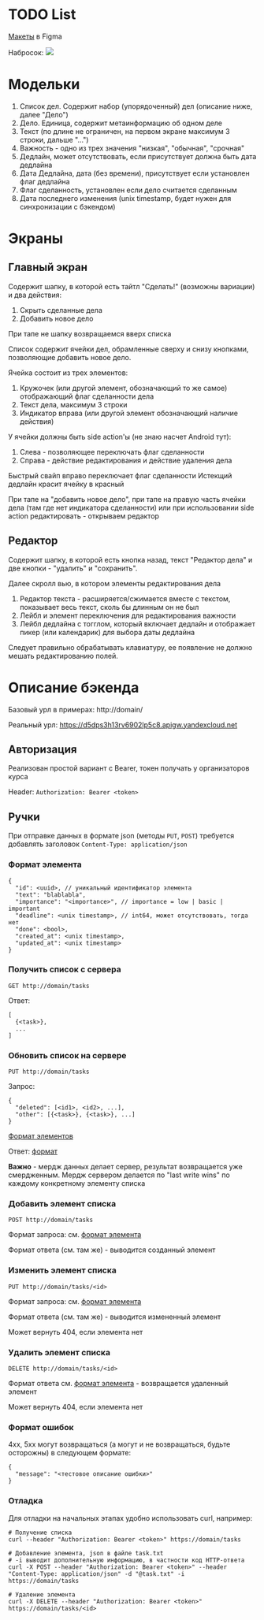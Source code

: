 # TODO List

[Макеты](https://www.figma.com/file/gugusDLUlvMczCSDXSzpTa/Сделать---app-design?node-id=0%3A1) в Figma

Набросок:
![](todoapp.png)

# Модельки

1. Список дел. Содержит набор (упорядоченный) дел (описание ниже, далее "Дело")
1. Дело. Единица, содержит метаинформацию об одном деле
1. Текст (по длине не ограничен, на первом экране максимум 3 строки, дальше "...")
1. Важность - одно из трех значения "низкая", "обычная", "срочная"
1. Дедлайн, может отсутствовать, если присутствует должна быть дата дедлайна
1. Дата Дедлайна, дата (без времени), присутствует если установлен флаг дедлайна
1. Флаг сделанность, установлен если дело считается сделанным
1. Дата последнего изменения (unix timestamp, будет нужен для синхронизации с бэкендом)

# Экраны

## Главный экран

Содержит шапку, в которой есть тайтл "Сделать!" (возможны вариации) и два действия:

1. Скрыть сделанные дела
1. Добавить новое дело

При тапе не шапку возвращаемся вверх списка

Список содержит ячейки дел, обрамленные сверху и снизу кнопками, позволяющие добавить новое дело.

Ячейка состоит из трех элементов:

1. Кружочек (или другой элемент, обозначающий то же самое) отображающий флаг сделанности дела
1. Текст дела, максимум 3 строки
1. Индикатор вправа (или другой элемент обозначающий наличие действия)

У ячейки должны быть side action'ы (не знаю насчет Android тут):

1. Слева - позволяющее переключать флаг сделанности
1. Справа - действие редактирования и действие удаления дела

Быстрый свайп вправо переключает флаг сделанности
Истекщий дедлайн красит ячейку в красный

При тапе на "добавить новое дело", при тапе на правую часть ячейки дела (там где нет индикатора сделанности) или при использовании side action редактировать - открываем редактор

## Редактор

Содержит шапку, в которой есть кнопка назад, текст "Редактор дела" и две кнопки - "удалить" и "сохранить".

Далее скролл вью, в котором элементы редактирования дела

1. Редактор текста - расширяется/сжимается вместе с текстом, показывает весь текст, сколь бы длинным он не был
1. Лейбл и элемент переключения для редактирования важности
1. Лейбл дедлайна с тогглом, который включает дедлайн и отображает пикер (или календарик) для выбора даты дедлайна

Следует правильно обрабатывать клавиатуру, ее появление не должно мешать редактированию полей.

# Описание бэкенда

Базовый урл в примерах: http://domain/

Реальный урл: https://d5dps3h13rv6902lp5c8.apigw.yandexcloud.net

## Авторизация

Реализован простой вариант с Bearer, токен получать у организаторов курса

Header: `Authorization: Bearer <token>`

## Ручки

При отправке данных в формате json (методы `PUT`, `POST`) требуется добавлять заголовок `Content-Type: application/json`

### Формат элемента

```
{
  "id": <uuid>, // уникальный идентификатор элемента
  "text": "blablabla",
  "importance": "<importance>", // importance = low | basic | important
  "deadline": <unix timestamp>, // int64, может отсутствовать, тогда нет
  "done": <bool>,
  "created_at": <unix timestamp>,
  "updated_at": <unix timestamp>
}
```

### Получить список с сервера

`GET http://domain/tasks`

Ответ:
```
[
  {<task>},
  ...
]
```

### Обновить список на сервере

`PUT http://domain/tasks`

Запрос:
```
{
  "deleted": [<id1>, <id2>, ...],
  "other": [{<task>}, {<task>}, ...]
}
```
[Формат элементов](#формат-элемента)

Ответ: [формат](#получить-список-с-сервера)

**Важно** - мердж данных делает сервер, результат возвращается уже смердженным. Мердж сервером делается по "last write wins" по каждому конкретному элементу списка

### Добавить элемент списка

`POST http://domain/tasks`

Формат запроса: см. [формат элемента](#формат-элемента)

Формат ответа (см. там же) - выводится созданный элемент

### Изменить элемент списка

`PUT http://domain/tasks/<id>`

Формат запроса: см. [формат элемента](#формат-элемента)

Формат ответа (см. там же) - выводится измененный элемент

Может вернуть 404, если элемента нет

### Удалить элемент списка

`DELETE http://domain/tasks/<id>`

Формат ответа см. [формат элемента](#формат-элемента) - возвращается удаленный элемент

Может вернуть 404, если элемента нет

### Формат ошибок

4xx, 5xx могут возвращаться (а могут и не возвращаться, будьте осторожны) в следующем формате:

```
{
  "message": "<тестовое описание ошибки>"
}
```

### Отладка

Для отладки на начальных этапах удобно использовать curl, например:
```
# Получение списка
curl --header "Authorization: Bearer <token>" https://domain/tasks

# Добавление элемента, json в файле task.txt
# -i выводит дополнительную информацию, в частности код HTTP-ответа
curl -X POST --header "Authorization: Bearer <token>" --header "Content-Type: application/json" -d "@task.txt" -i https://domain/tasks

# Удаление элемента
curl -X DELETE --header "Authorization: Bearer <token>" https://domain/tasks/<id>
```

